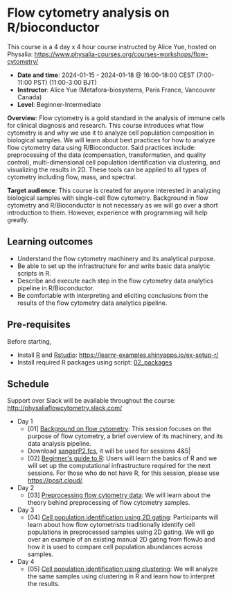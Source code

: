 # Flow cytometry analysis on R/bioconductor

This course is a 4 day x 4 hour course instructed by Alice Yue, hosted on Physalia: https://www.physalia-courses.org/courses-workshops/flow-cytometry/

- **Date and time**: 2024-01-15 - 2024-01-18 @ 16:00-18:00 CEST (7:00-11:00 PST) (11:00-3:00 BJT)
- **Instructor**: Alice Yue (Metafora-biosystems, Paris France, Vancouver Canada)
- **Level**: Beginner-Intermediate

**Overview**: Flow cytometry is a gold standard in the analysis of immune cells for clinical diagnosis and research. This course introduces what flow cytometry is and why we use it to analyze cell population composition in biological samples. We will learn about best practices for how to analyze flow cytometry data using R/Bioconductor. Said practices include: preprocessing of the data (compensation, transformation, and quality control), multi-dimensional cell population identification via clustering, and visualizing the results in 2D. These tools can be applied to all types of cytometry including flow, mass, and spectral.

**Target audience**: This course is created for anyone interested in analyzing biological samples with single-cell flow cytometry. Background in flow cytometry and R/Bioconductor is not necessary as we will go over a short introduction to them. However, experience with programming will help greatly.

## Learning outcomes

- Understand the flow cytometry machinery and its analytical purpose.
- Be able to set up the infrastructure for and write basic data analytic scripts in R.
- Describe and execute each step in the flow cytometry data analytics pipeline in R/Bioconductor.
- Be comfortable with interpreting and eliciting conclusions from the results of the flow cytometry data analytics pipeline.

## Pre-requisites

Before starting,

- Install [R](https://www.r-project.org/) and [Rstudio](https://www.rstudio.com/categories/rstudio-ide/): https://learnr-examples.shinyapps.io/ex-setup-r/
- Install required R packages using script: [02_packages](02_packages.R)

## Schedule

Support over Slack will be available throughout the course: http://physaliaflowcytometry.slack.com/

- Day 1
    - [01] [Background on flow cytometry](https://docs.google.com/presentation/d/1qkEWJLE6fFMY-fGJ1V7cxGwj2TlhV8ybRnwtupt3O7o/edit?usp=sharing): This session focuses on the purpose of flow cytometry, a brief overview of its machinery, and its data analysis pipeline.
    - Download [sangerP2.fcs](https://drive.google.com/file/d/1PpSM93GTj9zejVDZzD89_k3sx7Lc-TQl/view?usp=sharing), it will be used for sessions 4\&5| 
    - [02] [Beginner's guide to R](https://docs.google.com/presentation/d/1oPUWVpwM1-60sFgXknvmElf8yqwHsxnLGJIOeUEWtVs/edit?usp=sharing): Users will learn the basics of R and we will set up the computational infrastructure required for the next sessions. For those who do not have R, for this session, please use https://posit.cloud/.
- Day 2
    - [03] [Preprocessing flow cytometry data](https://docs.google.com/presentation/d/18mVxUs6g5fCtY68M-S_wVcV2qqm4dsp9yMjiaqLHOe0/edit?usp=sharing): We will learn about the theory behind preprocessing of flow cytometry samples.
- Day 3
    - [04] [Cell population identification using 2D gating](https://docs.google.com/presentation/d/14UsDaiAsvemXUoEh5pP47G5NU8TVcMrGVS39grAP1X0/edit?usp=sharing): Participants will learn about how flow cytometrists traditionally identify cell populations in preprocessed samples using 2D gating. We will go over an example of an existing manual 2D gating from flowJo and how it is used to compare cell population abundances across samples.
- Day 4
    - [05] [Cell population identification using clustering](https://docs.google.com/presentation/d/1Hc1-azirEF6bsODBX_G3uehJ7hWcHmaAv68hUMtIn_Y/edit?usp=sharing): We will analyze the same samples using clustering in R and learn how to interpret the results.
